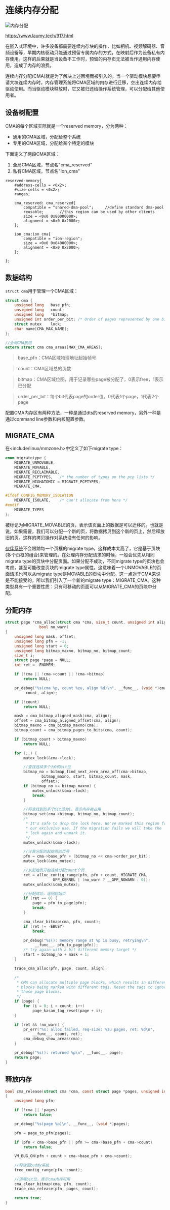 # 连续内存分配

![内存分配](../../images/kernel/mem_alloc.png)

https://www.laumy.tech/917.html

在嵌入式环境中，许多设备都需要连续内存块的操作，比如相机、视频解码器、音频设备等，早期内核驱动只能通过预留专属内存的方式，在映射后作为设备私有内存使用。这样的后果就是当设备不工作时，预留的内存页无法被当作通用内存使用，造成了内存的浪费。

连续内存分配(CMA)就是为了解决上述困境而被引入的。当一个驱动模块想要申请大块连续内存时，内存管理系统将CMA区域的内存进行迁移，空出连续内存给驱动使用。而当驱动模块释放时，它又被归还给操作系统管理，可以分配给其他使用者。

## 设备树配置

CMA的每个区域实际就是一个reserved memory，分为两种：

- 通用的CMA区域，分配给整个系统
- 专用的CMA区域，分配给某个特定的模块

下面定义了两段CMA区域：

1. 全局CMA区域，节点名"cma_reserved"
2. 私有CMA区域，节点名"ion_cma"

```DTS
reserved-memory{
	#address-cells = <0x2>;
	#size-cells = <0x2>;
	ranges;

	cma_reserved: cma_reserved{
		compatible = "shared-dma-pool";		//define standard dma-pool
        reusable;		//this region can be used by other clients
        size = <0x0 0x80000000>; 
        alignment = <0x0 0x2000>; 
	};

	ion_cma:ion_cma{
		compatible = "ion-region";
		size = <0x0 0x04000000>;
		alignment = <0x0 0x2000>;	
	};

};
```

## 数据结构

`struct cma`用于管理一个CMA区域：

```C
struct cma {
	unsigned long   base_pfn;
	unsigned long   count;
	unsigned long   *bitmap;
	unsigned int order_per_bit; /* Order of pages represented by one bit */
	struct mutex    lock;
	char name[CMA_MAX_NAME];
};

//全局CMA数组
extern struct cma cma_areas[MAX_CMA_AREAS];
```

> base_pfn：CMA区域物理地址起始帧号

> count：CMA区域总的页数

> bitmap：CMA区域位图，用于记录哪些page被分配了，0表示free，1表示已分配

> order_per_bit：每个bit代表page的order值，0代表1个page，1代表2个page

配置CMA内存区有两种方法，一种是通过dts的reserved memory，另外一种是通过command line参数和内核配置参数。

## MIGRATE_CMA

在<include/linux/mmzone.h\>中定义了如下migrate type：

```C
enum migratetype {
	MIGRATE_UNMOVABLE,
	MIGRATE_MOVABLE,
	MIGRATE_RECLAIMABLE,
	MIGRATE_PCPTYPES,	/* the number of types on the pcp lists */
	MIGRATE_HIGHATOMIC = MIGRATE_PCPTYPES,
	MIGRATE_CMA,

#ifdef CONFIG_MEMORY_ISOLATION
	MIGRATE_ISOLATE,	/* can't allocate from here */
#endif
	MIGRATE_TYPES
};
```

被标记为MIGRATE_MOVABLE的页，表示该页面上的数据是可以迁移的。也就是说，如果需要，我们可以分配一个新的页，将数据拷贝到这个新的页上，然后释放旧的页。这样的拷贝操作对系统没有任何的影响。

[伙伴系统](./mm.md/#_5)不会跟踪每一个页框的migrate type，这样成本太高了，它是基于页块(多个页框的组合)来管理的。在处理内存分配请求的时候，一般会优先从相同migrate type的页块中分配页面。如果分配不成功，不同migrate type的页块也会考虑，甚至可能改变页块的migrate type属性。这意味着一个UNMOVABLE的页面请求也可以从migrate type是MOVABLE的页块中分配。这一点对于CMA来说是不能接受的，所以我们引入了一个新的migrate type：MIGRATE_CMA。这种类型具有一个重要性质：只有可移动的页面可以从MIGRATE_CMA的页块中分配。

## 分配内存

```C
struct page *cma_alloc(struct cma *cma, size_t count, unsigned int align,
		       bool no_warn)
{
	unsigned long mask, offset;
	unsigned long pfn = -1;
	unsigned long start = 0;
	unsigned long bitmap_maxno, bitmap_no, bitmap_count;
	size_t i;
	struct page *page = NULL;
	int ret = -ENOMEM;

	if (!cma || !cma->count || !cma->bitmap)
		return NULL;

	pr_debug("%s(cma %p, count %zu, align %d)\n", __func__, (void *)cma,
		 count, align);

	if (!count)
		return NULL;

	mask = cma_bitmap_aligned_mask(cma, align);
	offset = cma_bitmap_aligned_offset(cma, align);
	bitmap_maxno = cma_bitmap_maxno(cma);
	bitmap_count = cma_bitmap_pages_to_bits(cma, count);

	if (bitmap_count > bitmap_maxno)
		return NULL;

	for (;;) {
		mutex_lock(&cma->lock);

        //查找连续多个为0的bit位
		bitmap_no = bitmap_find_next_zero_area_off(cma->bitmap,
				bitmap_maxno, start, bitmap_count, mask,
				offset);
		if (bitmap_no >= bitmap_maxno) {
			mutex_unlock(&cma->lock);
			break;
		}

        //将查找到的多个bit设为1，表示内存被占用
		bitmap_set(cma->bitmap, bitmap_no, bitmap_count);
		/*
		 * It's safe to drop the lock here. We've marked this region for
		 * our exclusive use. If the migration fails we will take the
		 * lock again and unmark it.
		 */
		mutex_unlock(&cma->lock);

        //计算分配的起始页的页号
		pfn = cma->base_pfn + (bitmap_no << cma->order_per_bit);
		mutex_lock(&cma_mutex);

        //从起始页开始连续分配count个页
		ret = alloc_contig_range(pfn, pfn + count, MIGRATE_CMA,
				     GFP_KERNEL | (no_warn ? __GFP_NOWARN : 0));
		mutex_unlock(&cma_mutex);

        //分配成功，返回起始页
		if (ret == 0) {
			page = pfn_to_page(pfn);
			break;
		}

		cma_clear_bitmap(cma, pfn, count);
		if (ret != -EBUSY)
			break;

		pr_debug("%s(): memory range at %p is busy, retrying\n",
			 __func__, pfn_to_page(pfn));
		/* try again with a bit different memory target */
		start = bitmap_no + mask + 1;
	}

	trace_cma_alloc(pfn, page, count, align);

	/*
	 * CMA can allocate multiple page blocks, which results in different
	 * blocks being marked with different tags. Reset the tags to ignore
	 * those page blocks.
	 */
	if (page) {
		for (i = 0; i < count; i++)
			page_kasan_tag_reset(page + i);
	}

	if (ret && !no_warn) {
		pr_err("%s: alloc failed, req-size: %zu pages, ret: %d\n",
			__func__, count, ret);
		cma_debug_show_areas(cma);
	}

	pr_debug("%s(): returned %p\n", __func__, page);
	return page;
}
```

## 释放内存

```C
bool cma_release(struct cma *cma, const struct page *pages, unsigned int count)
{
	unsigned long pfn;

	if (!cma || !pages)
		return false;

	pr_debug("%s(page %p)\n", __func__, (void *)pages);

	pfn = page_to_pfn(pages);

	if (pfn < cma->base_pfn || pfn >= cma->base_pfn + cma->count)
		return false;

	VM_BUG_ON(pfn + count > cma->base_pfn + cma->count);

    //释放回buddy系统
	free_contig_range(pfn, count);

    //清零bit位，表示cma内存可用
	cma_clear_bitmap(cma, pfn, count);
	trace_cma_release(pfn, pages, count);

	return true;
}
```


